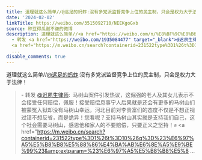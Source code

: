 ```yaml
---
title: 道理就这么简单//@远足的蚂蚱:沒有多党派监督竞争上位的民主制，只会是权力大于法律！ - 转发 @迟夙生律师:&ensp;马树山案件引发热议，这倔强的老人及其女儿表示...
date: '2024-02-02'
linkTitle: https://weibo.com/3515092710/NEEKgoGxb
source: 种豆得瓜谢不谦的微博
description: 道理就这么简单//<a href="https://weibo.com/n/%E8%BF%9C%E8%B6%B3%E7%9A%84%E8%9A%82%E8%9A%B1">@远足的蚂蚱</a>:沒有多党派监督竞争上位的民主制，只会是权力大于法律！<br><blockquote>
  - 转发 <a href="https://weibo.com/1935084477" target="_blank">@迟夙生律师</a>: 马树山案件引发热议，这倔强的老人及其女儿表示不会接受任何赔偿，佩服！接受赔偿息事宁人后果就是还会有更多的马树山们被蒙冤入狱却没有马树山幸运，河北目前对李贵富们的态度不仅是不想正视过错不想反省，而是诡异！您看呢？支持马树山其实就是支持我们自己，这个社会需要马树山，感恩他和家人的不要赔偿，只要正义之坚持！✊
  <a href="https://m.weibo.cn/search?containerid=231522type%3D1%26t%3D10%26q%3D%23%E6%97%A5%E5%B8%B8%E5%88%86%E4%BA%AB%E6%8E%A5%E9%BE%99%23&amp;extparam=%23%E6%97%A5%E5%B8%B8%E5%8
  ...
disable_comments: true
---
```

道理就这么简单//<a href="https://weibo.com/n/%E8%BF%9C%E8%B6%B3%E7%9A%84%E8%9A%82%E8%9A%B1">@远足的蚂蚱</a>:沒有多党派监督竞争上位的民主制，只会是权力大于法律！<br><blockquote> - 转发 <a href="https://weibo.com/1935084477" target="_blank">@迟夙生律师</a>: 马树山案件引发热议，这倔强的老人及其女儿表示不会接受任何赔偿，佩服！接受赔偿息事宁人后果就是还会有更多的马树山们被蒙冤入狱却没有马树山幸运，河北目前对李贵富们的态度不仅是不想正视过错不想反省，而是诡异！您看呢？支持马树山其实就是支持我们自己，这个社会需要马树山，感恩他和家人的不要赔偿，只要正义之坚持！✊ <a href="https://m.weibo.cn/search?containerid=231522type%3D1%26t%3D10%26q%3D%23%E6%97%A5%E5%B8%B8%E5%88%86%E4%BA%AB%E6%8E%A5%E9%BE%99%23&amp;extparam=%23%E6%97%A5%E5%B8%B8%E5%8 ...
